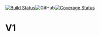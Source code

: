 [![Build Status](https://travis-ci.org/mystere10/V1.svg?branch=develop)](https://travis-ci.org/mystere10/V1)![GitHub](https://img.shields.io/github/license/mashape/apistatus.svg)[![Coverage Status](https://coveralls.io/repos/github/mystere10/V1/badge.svg?branch=develop)](https://coveralls.io/github/mystere10/V1?branch=develop)

# V1